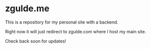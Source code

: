 # zgulde.me

This is a repository for my personal site with a backend.

Right now it will just redirect to zgulde.com where I host my main site.

Check back soon for updates!
